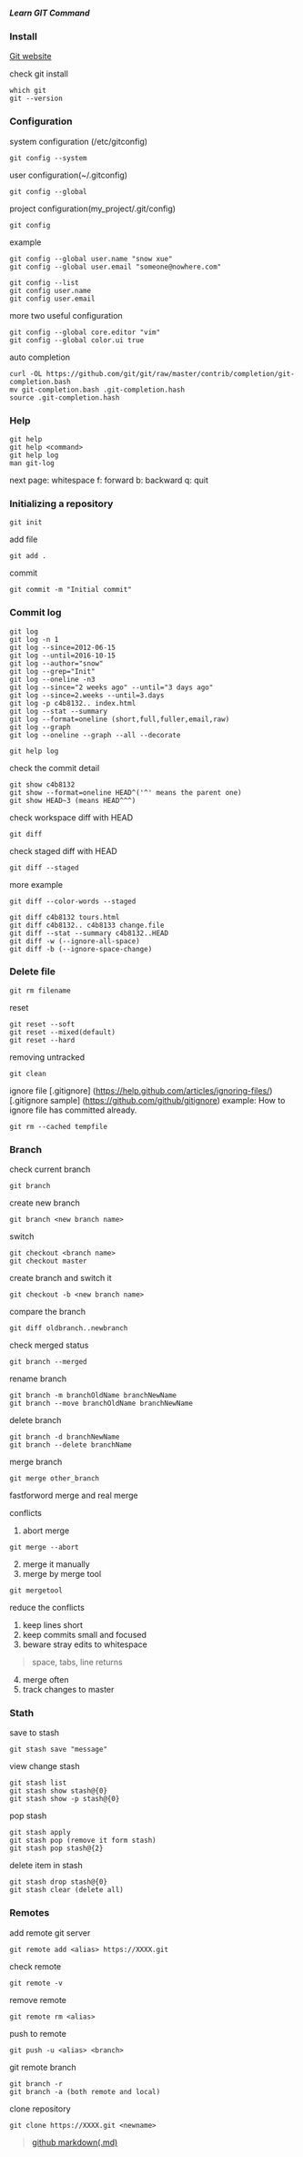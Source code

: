 ##### Learn GIT Command

### Install
[Git website](http://git-scm.com)

check git install
```
which git
git --version
```

### Configuration

system configuration (/etc/gitconfig)
```
git config --system
```

user configuration(~/.gitconfig)
```
git config --global
```

project configuration(my_project/.git/config)
```
git config
```

example
```
git config --global user.name "snow xue"
git config --global user.email "someone@nowhere.com"

git config --list
git config user.name
git config user.email
```

more two useful configuration
```
git config --global core.editor "vim"
git config --global color.ui true
```

auto completion
```
curl -OL https://github.com/git/git/raw/master/contrib/completion/git-completion.bash
mv git-completion.bash .git-completion.hash
source .git-completion.hash
```

### Help
```
git help
git help <command>
git help log
man git-log

```
next page: whitespace
f: forward
b: backward
q: quit


### Initializing a repository
```
git init

```

add file
```
git add .
```
commit
```
git commit -m "Initial commit"
```


### Commit log
```
git log
git log -n 1
git log --since=2012-06-15
git log --until=2016-10-15
git log --author="snow"
git log --grep="Init"
git log --oneline -n3
git log --since="2 weeks ago" --until="3 days ago"
git log --since=2.weeks --until=3.days
git log -p c4b8132.. index.html
git log --stat --summary
git log --format=oneline (short,full,fuller,email,raw)
git log --graph
git log --oneline --graph --all --decorate

git help log
```
check the commit detail
```
git show c4b8132
git show --format=oneline HEAD^('^' means the parent one)
git show HEAD~3 (means HEAD^^^)
```
check workspace diff with HEAD
```
git diff
```
check staged diff with HEAD
```
git diff --staged
```
more example
```
git diff --color-words --staged

git diff c4b8132 tours.html
git diff c4b8132.. c4b8133 change.file
git diff --stat --summary c4b8132..HEAD
git diff -w (--ignore-all-space)
git diff -b (--ignore-space-change)
```


### Delete file

```
git rm filename
```

reset
```
git reset --soft
git reset --mixed(default)
git reset --hard
```
removing untracked
```
git clean
```

ignore file
[.gitignore] (https://help.github.com/articles/ignoring-files/)
[.gitignore sample] (https://github.com/github/gitignore)
example: How to ignore file has committed already.
```
git rm --cached tempfile
```

### Branch

check current branch
```
git branch
```

create new branch
```
git branch <new branch name>
```
switch
```
git checkout <branch name>
git checkout master
```

create branch and switch it
```
git checkout -b <new branch name>
```
compare the branch
```
git diff oldbranch..newbranch
```

check merged status
```
git branch --merged
```

rename branch
```
git branch -m branchOldName branchNewName
git branch --move branchOldName branchNewName
```

delete branch
```
git branch -d branchNewName
git branch --delete branchName
```
merge branch
```
git merge other_branch
```
fastforword merge and real merge

conflicts
1. abort merge
```
git merge --abort
```
2. merge it manually
3. merge by merge tool
```
git mergetool
```
reduce the conflicts
1. keep lines short
2. keep commits small and focused
3. beware stray edits to whitespace
 > space, tabs, line returns
4. merge often
5. track changes to master

### Stath

save to stash
```
git stash save "message"
```
view change stash
```
git stash list
git stash show stash@{0}
git stash show -p stash@{0}
```

pop stash
```
git stash apply
git stash pop (remove it form stash)
git stash pop stash@{2}
```
delete item in stash
```
git stash drop stash@{0}
git stash clear (delete all)
```
### Remotes


add remote git server
```
git remote add <alias> https://XXXX.git
```
check remote
```
git remote -v
```

remove remote
```
git remote rm <alias>
```

push to remote
```
git push -u <alias> <branch>
```

git remote branch
```
git branch -r
git branch -a (both remote and local)
```
clone repository
```
git clone https://XXXX.git <newname>
```



> [github markdown(.md)](https://guides.github.com/features/mastering-markdown/)
